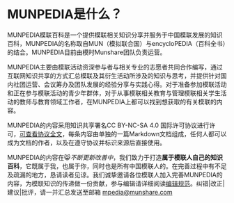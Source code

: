 # MUNPEDIA是什么？
MUNPEDIA模联百科是一个提供模联相关知识分享并服务于中国模联发展的知识百科，MUNPEDIA的名称取自MUN（模拟联合国）与encycloPEDIA（百科全书）的结合。MUNPEDIA目前由模时Munshare团队负责运营。

MUNPEDIA主要由模联活动资深参与者与相关专业的志愿者共同合作编写，通过互联网知识共享的方式汇总模联及其衍生活动所涉及的知识与思考，并提供针对国内社团运营、会议筹办及团队发展的经验分享与实践心得。对于准备参加模联活动和正在参与模联活动的青少年群体，对于从事模联相关教育与管理模联相关学生活动的教师与教育领域工作者，在MUNPEDIA上都可以找到想获取的有关模联的内容。

MUNPEDIA的内容采用知识共享署名CC BY-NC-SA 4.0 国际许可协议进行许可，[可查看协议全文](https://creativecommons.org/licenses/by/4.0/])，每条内容由单独的一篇Markdown文档组成，任何人都可以成为文档的作者，以及在遵守协议并标识来源后直接使用。

MUNPEDIA的内容在😸*不断更新改善中*，我们致力于打造**属于模联人自己的知识百科**，它既属于我，也属于你，同时也是所有中国模联人的。在完善过程中有不足及疏漏的地方，恳请读者见谅。我们诚挚邀请各位模联人加入完善MUNPEDIA的内容，为模联知识的传递做一份贡献，参与编辑请详细阅读[编辑规范](/topic_intro_munpedia/1Edit.html)。纠错|改正|建议|批评，请一并汇总发送至邮箱 mpedia@munshare.com


